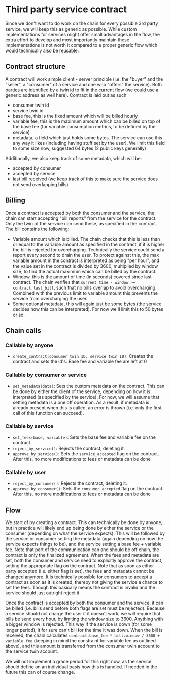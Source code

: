 # Third party service contract

Since we don't want to do work on the chain for every possible 3rd party service, we will keep this as generic as possible. While custom implementations for services might offer small advantages in the flow, the extra effort to develop and most importantly maintain these implementations is not worth it compared to a proper generic flow which would technically also be reusable.

## Contract structure

A contract will work simple client - server principle (i.e. the "buyer" and the "seller", a "consumer" of a service and one who "offers" the service). Both parties are identified by a twin id to fit in the current flow (we could use a generic address as well here). Contract is laid out as such

- consumer twin id
- service twin id
- base fee, this is the fixed amount which will be billed hourly
- variable fee, this is the maximum amount which can be billed on top of the base fee (for variable consumption metrics, to be defined by the service)
- metadata, a field which just holds some bytes. The service can use this any way it likes (including having stuff set by the user). We limit this field to some size now, suggested 64 bytes (2 public keys generally)

Additionally, we also keep track of some metadata, which will be:

- accepted by consumer
- accepted by service
- last bill received (we keep track of this to make sure the service does not send overlapping bills)

## Billing

Once a contract is accepted by both the consumer and the service, the chain can start accepting "bill reports" from the service for the contract. Only the twin of the service can send these, as specified in the contract. The bill contains the following:

- Variable amount which is billed. The chain checks that this is less than or equal to the variable amount as specified in the contract, if it is higher the bill is rejected for overcharging. Technically the service could send a report every second to drain the user. To protect against this, the max variable amount in the contract is interpreted as being "per hour", and the value set in the contract is divided by 3600, multiplied by window size, to find the actual maximum which can be billed by the contract.
- Window, this is the amount of time (in seconds) covered since last contract. The chain verifies that `current time - window >= contract.last_bill`, such that no bills overlap to avoid overcharging. Combined with the previous limit to variable amount this prevents the service from overcharging the user.
- Some optional metadata, this will again just be some bytes (the service decides how this can be interpreted). For now we'll limit this to 50 bytes or so.

## Chain calls

### Callable by anyone

- `create_contract(consumer twin ID, service twin ID)`: Creates the contract and sets the id's. Base fee and variable fee are left at 0

### Callable by consumer or service

- `set_metadata(data)`: Sets the custom metadata on the contract. This can be done by either the client of the service, depending on how it is interpreted (as specified by the service). For now, we will assume that setting metadata is a one off operation. As a result, if metadata is already present when this is called, an error is thrown (i.e. only the first call of this function can succeed).

### Callable by service

- `set_fees(base, variable)`: Sets the base fee and variable fee on the contract
- `reject_by_service()`: Rejects the contract, deleting it.
- `approve_by_service()`: Sets the `service_accepted` flag on the contract. After this, no more modifications to fees or metadata can be done

### Callable by user

- `reject_by_consumer()`: Rejects the contract, deleting it.
- `approve_by_consumer()`: Sets the `consumer_accepted` flag on the contract. After this, no more modifications to fees or metadata can be done

## Flow

We start of by creating a contract. This can technically be done by anyone, but in practice will likely end up being done by either the service or the consumer (depending on what the service expects). This will be followed by the service or consumer setting the metadata (again depending on how the service expects things to be), and the service setting a base fee + variable fee. Note that part of the communication can and should be off chain, the contract is only the finalized agreement. When the fees and metadata are set, both the consumer and service need to explicitly approve the contract, setting the appropriate flag on the contract. Note that as soon as either party accepted (i.e. either flag is set), the fees and metadata cannot be changed anymore. It is technically possible for consumers to accept a contract as soon as it is created, thereby not giving the service a chance to set the fees. Though this basically means the contract is invalid and the service should just outright reject it.

Once the contract is accepted by both the consumer and the service, it can be billed (i.e. bills send before both flags are set must be rejected). Because a service should not charge the user if it doesn't work, we will require that bills be send every hour, by limiting the window size to 3600. Anything with a bigger window is rejected. This way if the service is down (for some longer period), it for sure can't bill for the time it was down. When the bill is received, the chain calculates `contract.base_fee * bill.window / 3600 + variable fee` (keeping in mind the constraint for variable fee as outlined above), and this amount is transferred from the consumer twin account to the service twin account.

We will not implement a grace period for this right now, as the service should define on an individual basis how this is handled. If needed in the future this can of course change.
